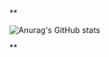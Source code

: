 **

![Anurag's GitHub stats](https://github-readme-stats.vercel.app/api?username=AuthZero&show_icons=true&theme=radical)

**
